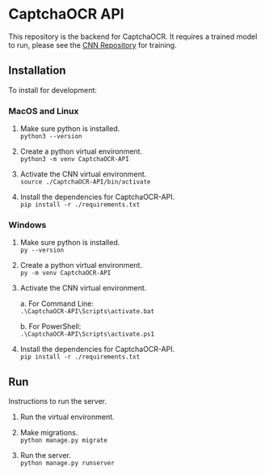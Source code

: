 # CaptchaOCR API
This repository is the backend for CaptchaOCR. It requires a trained model to run, please see the [CNN Repository](https://github.com/CaptchaOCR/API) for training.  


## Installation
To install for development:

### MacOS and Linux

1. Make sure python is installed.  
`python3 --version`

2. Create a python virtual environment.  
`python3 -m venv CaptchaOCR-API`

3. Activate the CNN virtual environment.  
`source ./CaptchaOCR-API/bin/activate`

4. Install the dependencies for CaptchaOCR-API.  
`pip install -r ./requirements.txt`

### Windows

1. Make sure python is installed.  
`py --version`

2. Create a python virtual environment.  
`py -m venv CaptchaOCR-API`

3. Activate the CNN virtual environment.  

    a. For Command Line:  
`.\CaptchaOCR-API\Scripts\activate.bat`

    b. For PowerShell:  
`.\CaptchaOCR-API\Scripts\activate.ps1`

4. Install the dependencies for CaptchaOCR-API.  
`pip install -r ./requirements.txt`


## Run
Instructions to run the server.

1. Run the virtual environment.

2. Make migrations.  
`python manage.py migrate`

3. Run the server.  
`python manage.py runserver`